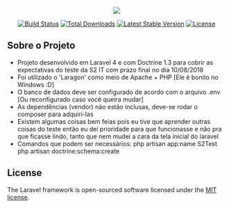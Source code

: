 <p align="center"><img src="https://laravel.com/assets/img/components/logo-laravel.svg"></p>

<p align="center">
<a href="https://travis-ci.org/laravel/framework"><img src="https://travis-ci.org/laravel/framework.svg" alt="Build Status"></a>
<a href="https://packagist.org/packages/laravel/framework"><img src="https://poser.pugx.org/laravel/framework/d/total.svg" alt="Total Downloads"></a>
<a href="https://packagist.org/packages/laravel/framework"><img src="https://poser.pugx.org/laravel/framework/v/stable.svg" alt="Latest Stable Version"></a>
<a href="https://packagist.org/packages/laravel/framework"><img src="https://poser.pugx.org/laravel/framework/license.svg" alt="License"></a>
</p>

## Sobre o Projeto

- Projeto desenvolvido em Laravel 4 e com Doctrine 1.3 para cobrir as expectativas do teste da S2 IT com prazo final no dia 10/08/2018
- Foi utilizado o 'Laragon' como meio de Apache + PHP [Ele é bonito no Windows :D]
- O banco de dados deve ser configurado de acordo com o arquivo .env [Ou reconfigurado caso você queira mudar]
- As dependências (vendor) não estão inclusas, deve-se rodar o composer para adquiri-las
- Existem algumas coisas bem feias pois eu tive que aprender outras coisas do teste então eu dei prioridade para que funcionasse e não pra que ficasse lindo, tanto que nem mudei a cara da tela inicial do laravel
- Comandos que podem ser necessários:
php artisan app:name S2Test
php artisan doctrine:schema:create 

## License

The Laravel framework is open-sourced software licensed under the [MIT license](http://opensource.org/licenses/MIT).

